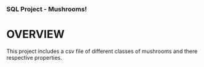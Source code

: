### SQL Project - Mushrooms!

# OVERVIEW
This project includes a csv file of different classes of mushrooms and there respective properties.
